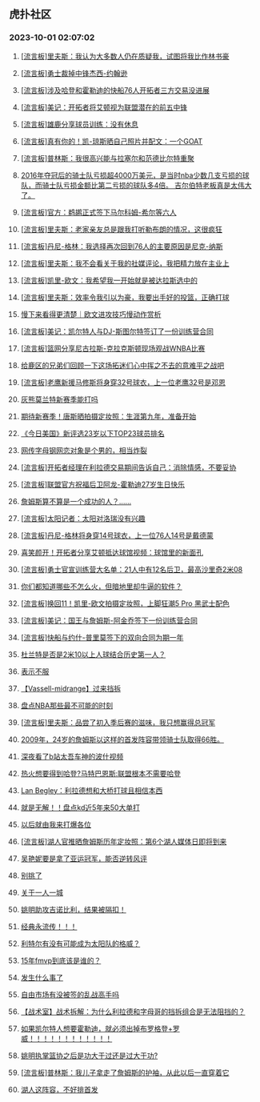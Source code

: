 ## 虎扑社区 
### 2023-10-01 02:07:02

1. [[流言板]里夫斯：我认为大多数人仍在质疑我，试图将我比作林书豪](https://bbs.hupu.com/62284885.html)

2. [[流言板]勇士裁掉中锋杰西-约翰逊](https://bbs.hupu.com/62283854.html)

3. [[流言板]涉及哈登和霍勒迪的快船76人开拓者三方交易没进展](https://bbs.hupu.com/62283595.html)

4. [[流言板]美记：开拓者将艾顿视为联盟潜在的前五中锋](https://bbs.hupu.com/62288950.html)

5. [[流言板]雄鹿分享球员训练：没有休息](https://bbs.hupu.com/62287557.html)

6. [[流言板]真有你的！凯-琼斯晒自己照片并配文：一个GOAT](https://bbs.hupu.com/62289066.html)

7. [[流言板]普林斯：我很高兴能与拉塞尔和范德比尔特重聚](https://bbs.hupu.com/62283737.html)

8. [2016年夺冠后的骑士队亏损超4000万美元，是当时nba少数几支亏损的球队，而骑士队亏损金额比第二亏损的球队多4倍。  吉尔伯特老板真是太伟大了。](https://bbs.hupu.com/62285874.html)

9. [[流言板]官方：鹈鹕正式签下马尔科姆-希尔等六人](https://bbs.hupu.com/62287749.html)

10. [[流言板]里夫斯：老家亲友总是跟我打听勒布朗的情况，这很疯狂](https://bbs.hupu.com/62282366.html)

11. [[流言板]丹尼-格林：我选择再次回到76人的主要原因是尼克-纳斯](https://bbs.hupu.com/62288839.html)

12. [[流言板]里夫斯：我不会看关于我的社媒评论，我把精力放在主业上](https://bbs.hupu.com/62284804.html)

13. [[流言板]凯里-欧文：我希望我一开始就是被达拉斯选中的](https://bbs.hupu.com/62281161.html)

14. [[流言板]里夫斯：效率令我引以为豪，我要出手好的投篮，正确打球](https://bbs.hupu.com/62282473.html)

15. [慢下来看得更清楚｜欧文进攻技巧慢动作赏析](https://bbs.hupu.com/62282057.html)

16. [[流言板]美记：凯尔特人与DJ-斯图尔特签订了一份训练营合同](https://bbs.hupu.com/62289267.html)

17. [[流言板]篮网分享尼古拉斯-克拉克斯顿现场观战WNBA比赛](https://bbs.hupu.com/62287505.html)

18. [给鹿区的兄弟们回顾一下这场拓迷们心中挥之不去的意难平之战吧](https://bbs.hupu.com/62287842.html)

19. [[流言板]老鹰新援马修斯将身穿32号球衣，上一位老鹰32号是邓恩](https://bbs.hupu.com/62289035.html)

20. [灰熊莫兰特新赛季能打吗](https://bbs.hupu.com/62288080.html)

21. [期待新赛季！唐斯晒拍摄定妆照：生涯第九年，准备开始](https://bbs.hupu.com/62287524.html)

22. [《今日美国》新评选23岁以下TOP23球员排名](https://bbs.hupu.com/62285490.html)

23. [网传字母钢网恋对象是个男的，相当炸裂](https://bbs.hupu.com/62280149.html)

24. [[流言板]开拓者经理在利拉德交易期间告诉自己：消除情感，不要妥协](https://bbs.hupu.com/62289401.html)

25. [[流言板]联盟官方祝福后卫阿龙-霍勒迪27岁生日快乐](https://bbs.hupu.com/62287475.html)

26. [詹姆斯算不算是一个成功的人？……](https://bbs.hupu.com/62285823.html)

27. [[流言板]太阳记者：太阳对洛瑞没有兴趣](https://bbs.hupu.com/62283778.html)

28. [[流言板]丹尼-格林将身穿14号球衣，上一位76人14号是戴德蒙](https://bbs.hupu.com/62289005.html)

29. [喜笑颜开！开拓者分享艾顿抵达球馆视频：球馆里的新面孔](https://bbs.hupu.com/62281098.html)

30. [[流言板]勇士官宣训练营大名单：21人中有12名后卫，最高沙里奇2米08](https://bbs.hupu.com/62280174.html)

31. [你们都知道哪些不怎么火，但暗地里却牛逼的软件？](https://bbs.hupu.com/62289112.html)

32. [[流言板]换回11！凯里-欧文拍摄定妆照，上脚狂潮5 Pro 黑武士配色](https://bbs.hupu.com/62284248.html)

33. [[流言板]美记：国王与詹姆斯-阿金乔签下一份训练营合同](https://bbs.hupu.com/62289356.html)

34. [[流言板]快船与约什-普里莫签下的双向合同为期一年](https://bbs.hupu.com/62283603.html)

35. [杜兰特是否是2米10以上人球结合历史第一人？](https://bbs.hupu.com/62284424.html)

36. [表示不服](https://bbs.hupu.com/62287549.html)

37. [【Vassell-midrange】过来挡拆](https://bbs.hupu.com/62287108.html)

38. [盘点NBA那些最不可能的时刻](https://bbs.hupu.com/62287213.html)

39. [[流言板]里夫斯：品尝了初入季后赛的滋味，我只想赢得总冠军](https://bbs.hupu.com/62282236.html)

40. [2009年，24岁的詹姆斯以这样的首发阵容带领骑士队取得66胜。](https://bbs.hupu.com/62288657.html)

41. [深夜看了b站太吾车神的波什视频](https://bbs.hupu.com/62289013.html)

42. [热火想要得到哈登?马特巴恩斯:联盟根本不需要哈登](https://bbs.hupu.com/62288808.html)

43. [Lan Begley：利拉德想和大桥打球且相信本西](https://bbs.hupu.com/62287560.html)

44. [就是无解！！盘点kd近5年来50大单打](https://bbs.hupu.com/62284501.html)

45. [以后就由我来打爆各位](https://bbs.hupu.com/62286544.html)

46. [[流言板]湖人官推晒詹姆斯历年定妆照：第6个湖人媒体日即将到来](https://bbs.hupu.com/62280003.html)

47. [吴艳妮要是拿了亚运冠军，能否逆转风评](https://bbs.hupu.com/62287170.html)

48. [别挑了](https://bbs.hupu.com/62286938.html)

49. [关于一人一城](https://bbs.hupu.com/62288655.html)

50. [姚明助攻吉诺比利，结果被隔扣！](https://bbs.hupu.com/62288178.html)

51. [经典永流传！！！](https://bbs.hupu.com/62285727.html)

52. [利特尔有没有可能成为太阳队的格威？](https://bbs.hupu.com/62287733.html)

53. [15年fmvp到底该是谁的？](https://bbs.hupu.com/62287090.html)

54. [发生什么事了](https://bbs.hupu.com/62287098.html)

55. [自由市场有没被签的乱战高手吗](https://bbs.hupu.com/62288026.html)

56. [【战术室】战术拆解：为什么利拉德和字母哥的挡拆组合是无法阻挡的？](https://bbs.hupu.com/62279901.html)

57. [如果凯尔特人想要霍勒迪，就必须出掉布罗格登+罗威！！！！！！！！！！！！](https://bbs.hupu.com/62288203.html)

58. [姚明执掌篮协之后是功大于过还是过大于功?](https://bbs.hupu.com/62287452.html)

59. [[流言板]普林斯：我儿子拿走了詹姆斯的护袖，从此以后一直穿着它](https://bbs.hupu.com/62280460.html)

60. [湖人这阵容，不好排首发](https://bbs.hupu.com/62286878.html)

